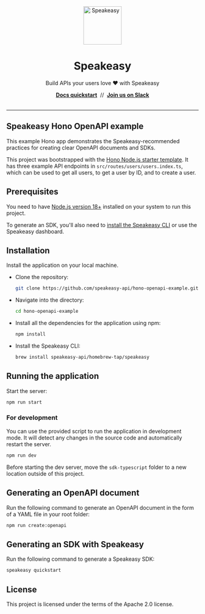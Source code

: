 <div align="center">
 <a href="https://www.speakeasy.com/" target="_blank">
   <picture>
       <source media="(prefers-color-scheme: light)" srcset="https://github.com/user-attachments/assets/21dd5d3a-aefc-4cd3-abee-5e17ef1d4dad">
       <source media="(prefers-color-scheme: dark)" srcset="https://github.com/user-attachments/assets/0a747f98-d228-462d-9964-fd87bf93adc5">
       <img width="100px" src="https://github.com/user-attachments/assets/21dd5d3a-aefc-4cd3-abee-5e17ef1d4dad#gh-light-mode-only" alt="Speakeasy">
   </picture>
 </a>
  <h1>Speakeasy</h1>
  <p>Build APIs your users love ❤️ with Speakeasy</p>
  <div>
   <a href="https://speakeasy.com/docs/create-client-sdks/" target="_blank"><b>Docs quickstart</b></a>&nbsp;&nbsp;//&nbsp;&nbsp;<a href="https://join.slack.com/t/speakeasy-dev/shared_invite/zt-1cwb3flxz-lS5SyZxAsF_3NOq5xc8Cjw" target="_blank"><b>Join us on Slack</b></a>
  </div>
 <br />

</div>
<hr />

<h2>Speakeasy Hono OpenAPI example</h2>

This example Hono app demonstrates the Speakeasy-recommended practices for creating clear OpenAPI documents and SDKs.

This project was bootstrapped with the [Hono Node.js starter template](https://hono.dev/docs/getting-started/basic#starter). It has three example API endpoints in `src/routes/users/users.index.ts`, which can be used to get all users, to get a user by ID, and to create a user.

## Prerequisites

You need to have [Node.js version 18+](https://nodejs.org/) installed on your system to run this project.

To generate an SDK, you'll also need to [install the Speakeasy CLI](https://github.com/speakeasy-api/speakeasy#installation) or use the Speakeasy dashboard.

## Installation

Install the application on your local machine.

- Clone the repository:

    ```bash
    git clone https://github.com/speakeasy-api/hono-openapi-example.git
    ```

- Navigate into the directory:

    ```bash
    cd hono-openapi-example
    ```

- Install all the dependencies for the application using npm:

    ```bash
    npm install
    ```

- Install the Speakeasy CLI:

    ```bash
    brew install speakeasy-api/homebrew-tap/speakeasy
    ```

## Running the application

Start the server:

```bash
npm run start
```

### For development

You can use the provided script to run the application in development mode. It will detect any changes in the source code and automatically restart the server.

```bash
npm run dev
```

Before starting the dev server, move the `sdk-typescript` folder to a new location outside of this project.

## Generating an OpenAPI document

Run the following command to generate an OpenAPI document in the form of a YAML file in your root folder:

```bash Terminal
npm run create:openapi
```

## Generating an SDK with Speakeasy

Run the following command to generate a Speakeasy SDK:

```bash
speakeasy quickstart
```

## License

This project is licensed under the terms of the Apache 2.0 license.
